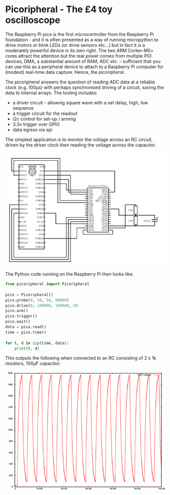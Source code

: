 Picoripheral - The £4 toy oscilloscope
======================================

The Raspberry Pi pico is the first microcontroller from the Raspberry Pi foundation - and it is often presented as a way of running micropython to drive motors or blink LEDs (or drive sensors etc...) but in fact it is a moderately powerful device in its own right. The two ARM Cortex-M0+ cores attract the attention but the real power comes from multiple PIO devices, DMA, a substantial amount of RAM, ADC etc. - sufficient that you can use this as a peripheral device to attach to a Raspberry Pi computer for (modest) real-time data capture. Hence, the picoripheral.

The picoripheral answers the question of reading ADC data at a reliable clock (e.g. 100µs) with perhaps synchronised driving of a circuit, saving the data to internal arrays. The tooling includes:

 - a driver circuit - allownig square wave with a set delay, high, low sequence
 - a trigger circuit for the readout
 - i2c control for set-up / arming
 - 3.3v trigger over GPIO
 - data egress via spi

The simplest application is to monitor the voltage across an RC circuit, driven by the driver clock then reading the voltage across the capacitor.

![Wiring diagram](./wiring.png)

The Python code running on the Raspberry Pi then looks like:

```python
from picoripheral import Picoripheral

pico = Picoripheral()
pico.probe(0, 50, 50, 60000)
pico.drive(0, 100000, 100000, 0)
pico.arm()
pico.trigger()
pico.wait()
data = pico.read()
time = pico.time()

for t, d in zip(time, data):
    print(t, d)
```

This outputs the following when connected to an RC consisting of 2 x 1k resistors, 100µF capacitor:

![ADC output](./adc_rc.png)
